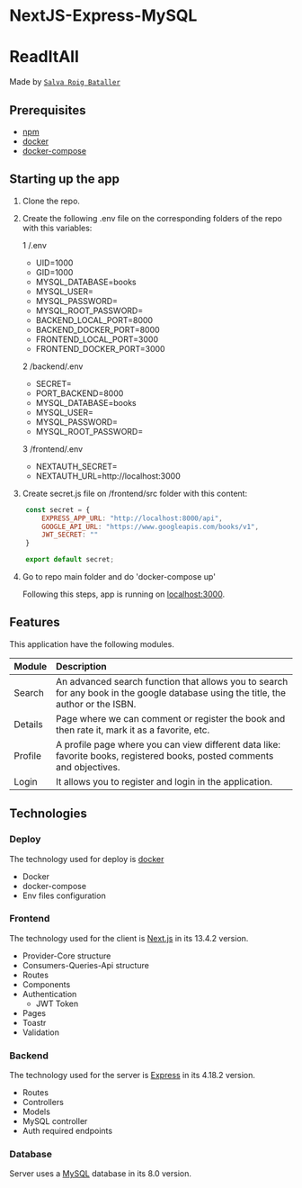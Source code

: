 
# NextJS-Express-MySQL

# ReadItAll

Made by [`Salva Roig Bataller`](https://github.com/SalRB)

## Prerequisites

* [npm](https://www.npmjs.com/)
* [docker](https://www.docker.com/)
* [docker-compose](https://docs.docker.com/compose/)

## Starting up the app

1. Clone the repo.

2. Create the following .env file on the corresponding folders of the repo with this variables:

    1  /.env
      * UID=1000
      * GID=1000
      * MYSQL_DATABASE=books
      * MYSQL_USER=
      * MYSQL_PASSWORD=
      * MYSQL_ROOT_PASSWORD=
      * BACKEND_LOCAL_PORT=8000
      * BACKEND_DOCKER_PORT=8000
      * FRONTEND_LOCAL_PORT=3000
      * FRONTEND_DOCKER_PORT=3000

    2  /backend/.env
      * SECRET=
      * PORT_BACKEND=8000
      * MYSQL_DATABASE=books
      * MYSQL_USER=
      * MYSQL_PASSWORD=
      * MYSQL_ROOT_PASSWORD=

    3  /frontend/.env
      * NEXTAUTH_SECRET=
      * NEXTAUTH_URL=http://localhost:3000

3. Create secret.js file on /frontend/src folder with this content:
``` js
    const secret = {
        EXPRESS_APP_URL: "http://localhost:8000/api",
        GOOGLE_API_URL: "https://www.googleapis.com/books/v1",
        JWT_SECRET: ""
    }

    export default secret;
```

4. Go to repo main folder and do 'docker-compose up'

      Following this steps, app is running on [localhost:3000](http://localhost:3000).

## Features

This application have the following modules.

Module | Description
:--- | :---
Search | An advanced search function that allows you to search for any book in the google database using the title, the author or the ISBN.
Details | Page where we can comment or register the book and then rate it, mark it as a favorite, etc.
Profile | A profile page where you can view different data like: favorite books, registered books, posted comments and objectives. 
Login | It allows you to register and login in the application.

## Technologies

### Deploy

The technology used for deploy is [docker](https://www.docker.com/)

  * Docker
  * docker-compose
  * Env files configuration

### Frontend

The technology used for the client is [Next.js](https://nextjs.org/) in its 13.4.2 version. 
    
  * Provider-Core structure
  * Consumers-Queries-Api structure
  * Routes
  * Components
  * Authentication
      * JWT Token
  * Pages
  * Toastr
  * Validation

### Backend

The technology used for the server is [Express](https://expressjs.com/) in its 4.18.2 version.

  * Routes
  * Controllers
  * Models
  * MySQL controller
  * Auth required endpoints

### Database

Server uses a [MySQL](https://www.mysql.com/) database in its 8.0 version.